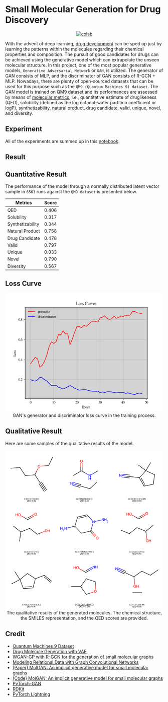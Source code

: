 # Small Molecular Generation for Drug Discovery


 <div align="center">
    <a href="https://colab.research.google.com/github/reshalfahsi/molecular-generation-drug-discovery/blob/master/Small_Molecular_Graph_Generation_for_Drug_Discovery.ipynb"><img src="https://colab.research.google.com/assets/colab-badge.svg" alt="colab"></a>
    <br />
 </div>


With the advent of deep learning, [drug development](https://en.wikipedia.org/wiki/Drug_development) can be sped up just by learning the patterns within the molecules regarding their chemical properties and composition. The pursuit of good candidates for drugs can be achieved using the generative model which can extrapolate the unseen molecular structure. In this project, one of the most popular generative models, ``Generative Adversarial Network`` or ``GAN``, is utilized. The generator of GAN consists of MLP, and the discriminator of GAN consists of R-GCN + MLP. Nowadays, there are plenty of open-sourced datasets that can be used for this purpose such as the ``QM9 (Quantum Machines 9) dataset``. The GAN model is trained on QM9 dataset and its performances are assessed by means of [molecular metrics](https://github.com/nicola-decao/MolGAN/blob/master/utils/molecular_metrics.py), i.e., quantitative estimate of druglikeness (QED), solubility (defined as the log octanol-water partition coefficient or logP), synthetizability, natural product, drug candidate, valid, unique, novel, and diversity.


## Experiment


All of the experiments are summed up in this [notebook](https://github.com/reshalfahsi/molecular-generation-drug-discovery/blob/master/Small_Molecular_Graph_Generation_for_Drug_Discovery.ipynb).


## Result

## Quantitative Result

The performance of the model through a normally distributed latent vector sample in ``6561`` runs against the ``QM9 dataset`` is presented below.

Metrics | Score |
------------ | ------------- |
QED |  0.406 |
Solubility | 0.317 |
Synthetizability | 0.344 |
Natural Product | 0.758 |
Drug Candidate | 0.478 |
Valid | 0.797 |
Unique | 0.033 |
Novel | 0.790 |
Diversity | 0.567 |


## Loss Curve

<p align="center"> <img src="https://github.com/reshalfahsi/molecular-generation-drug-discovery/blob/master/assets/loss_curve.png" alt="loss_curve" > <br /> GAN's generator and discriminator loss curve in the training process. </p>


## Qualitative Result

Here are some samples of the qualitative results of the model.

<p align="center"> <img src="https://github.com/reshalfahsi/molecular-generation-drug-discovery/blob/master/assets/qualitative_result.png" alt="qualitative_result" > <br /> The qualitative results of the generated molecules. The chemical structure, the SMILES representation, and the QED scores are provided. </p>


## Credit

- [Quantum Machines 9 Dataset](http://quantum-machine.org/datasets/)
- [Drug Molecule Generation with VAE](https://keras.io/examples/generative/molecule_generation/)
- [WGAN-GP with R-GCN for the generation of small molecular graphs](https://keras.io/examples/generative/wgan-graphs/)
- [Modeling Relational Data with Graph Convolutional Networks](https://arxiv.org/abs/1703.06103)
- [(Paper) MolGAN: An implicit generative model for small molecular graphs](https://arxiv.org/abs/1805.11973)
- [(Code) MolGAN: An implicit generative model for small molecular graphs](https://github.com/nicola-decao/MolGAN)
- [PyTorch-GAN](https://github.com/eriklindernoren/PyTorch-GAN)
- [RDKit](https://github.com/rdkit/rdkit)
- [PyTorch Lightning](https://lightning.ai/docs/pytorch/latest/)
